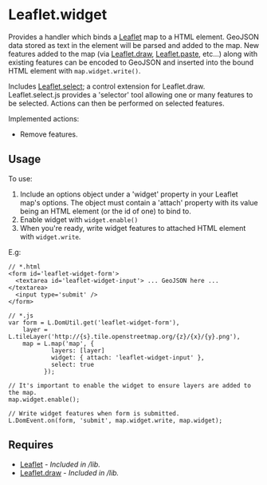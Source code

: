 Leaflet.widget
==============

Provides a handler which binds a [Leaflet] map to a HTML element. GeoJSON data 
stored as text in the element will be parsed and added to the map. New features 
added to the map (via [Leaflet.draw], [Leaflet.paste], etc...) along with existing 
features can be encoded to GeoJSON and inserted into the bound HTML element 
with ```map.widget.write()```.

Includes [Leaflet.select]; a control extension for Leaflet.draw.  
Leaflet.select.js provides a 'selector' tool allowing one or many features to 
be selected. Actions can then be performed on selected features.

Implemented actions:
 - Remove features.

## Usage

To use:
1. Include an options object under a 'widget' property in your Leaflet 
   map's options. The object must contain a 'attach' property with its value being 
   an HTML element (or the id of one) to bind to.
2. Enable widget with ```widget.enable()```
3. When you're ready, write widget features to attached HTML element with ```widget.write```.

E.g:

```
// *.html
<form id='leaflet-widget-form'>
  <textarea id='leaflet-widget-input'> ... GeoJSON here ... </textarea>
  <input type='submit' />
</form>

// *.js
var form = L.DomUtil.get('leaflet-widget-form'),
    layer = L.tileLayer('http://{s}.tile.openstreetmap.org/{z}/{x}/{y}.png'),
    map = L.map('map', {
            layers: [layer]
            widget: { attach: 'leaflet-widget-input' },
            select: true
          });

// It's important to enable the widget to ensure layers are added to the map.
map.widget.enable();

// Write widget features when form is submitted.
L.DomEvent.on(form, 'submit', map.widget.write, map.widget);
```

## Requires
- [Leaflet] - _Included in /lib._
- [Leaflet.draw] - _Included in /lib._

[Leaflet]: leaflet.cloudmade.com
[Leaflet.draw]: https://github.com/jacobtoye/Leaflet.draw
[Leaflet.paste]: https://github.com/thegreat/Leaflet.paste
[Leaflet.select]: https://github.com/thegreat/Leaflet.widget/blob/master/src/Leaflet.select.js
